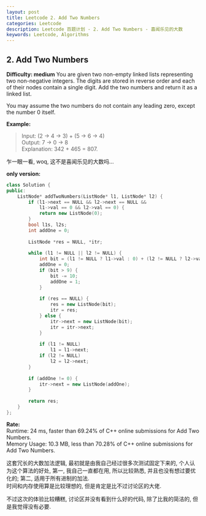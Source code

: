 ```yaml
---
layout: post
title: Leetcode 2. Add Two Numbers
categories: Leetcode
description: Leetcode 百题计划 - 2. Add Two Numbers - 喜闻乐见的大数
keywords: Leetcode, Algorithms
---
```

## 2. Add Two Numbers
**Difficulty: medium**
You are given two non-empty linked lists representing two non-negative integers. The digits are stored in reverse order and each of their nodes contain a single digit. Add the two numbers and return it as a linked list.  

You may assume the two numbers do not contain any leading zero, except the number 0 itself.  

**Example:**   
 
>Input: (2 -> 4 -> 3) + (5 -> 6 -> 4)  
Output: 7 -> 0 -> 8  
Explanation: 342 + 465 = 807.  

乍一眼一看, woq, 这不是喜闻乐见的大数吗...  

**only version:**  
```c++
class Solution {
public:
    ListNode* addTwoNumbers(ListNode* l1, ListNode* l2) {
        if (l1->next == NULL && l2->next == NULL &&
            l1->val == 0 && l2->val == 0) {
            return new ListNode(0);
        }
        bool l1s, l2s;
        int addOne = 0;
        
        ListNode *res = NULL, *itr;
        
        while (l1 != NULL || l2 != NULL) {
            int bit = (l1 != NULL ? l1->val : 0) + (l2 != NULL ? l2->val : 0) + addOne;
            addOne = 0;
            if (bit > 9) {
                bit -= 10;
                addOne = 1;
            }
            
            if (res == NULL) {
                res = new ListNode(bit);
                itr = res;
            } else {
                itr->next = new ListNode(bit);
                itr = itr->next;
            }
            
            if (l1 != NULL)
                l1 = l1->next;
            if (l2 != NULL)
                l2 = l2->next;
        }
        
        if (addOne != 0) {
            itr->next = new ListNode(addOne);
        }
        
        return res;
    }
};
```

**Rate:**  
Runtime: 24 ms, faster than 69.24% of C++ online submissions for Add Two Numbers.  
Memory Usage: 10.3 MB, less than 70.28% of C++ online submissions for Add Two Numbers.

这套冗长的大数加法逻辑, 最初就是由我自己经过很多次测试固定下来的, 个人认为这个算法的好处, 第一, 我自己一直都在用, 所以比较熟悉, 并且也没有想过要优化的; 第二, 适用于所有进制的加法.  
时间和内存使用算是比较理想的, 但是肯定是比不过讨论区的大佬.  

不过这次的体验比较糟糕, 讨论区并没有看到什么好的代码, 除了比我的简洁的, 但是我觉得没有必要.  